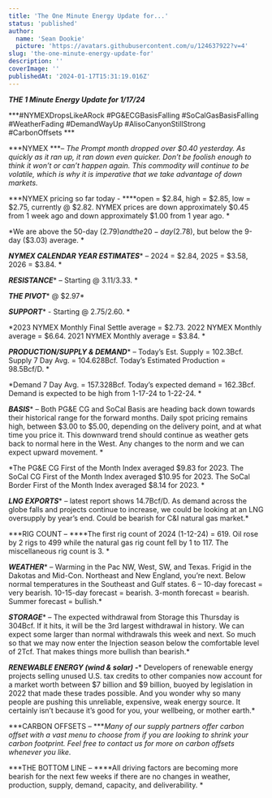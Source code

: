 ```yaml
---
title: 'The One Minute Energy Update for...'
status: 'published'
author:
  name: 'Sean Dookie'
  picture: 'https://avatars.githubusercontent.com/u/124637922?v=4'
slug: 'the-one-minute-energy-update-for'
description: ''
coverImage: ''
publishedAt: '2024-01-17T15:31:19.016Z'
---
```


***THE 1 Minute Energy Update for 1/17/24***

***\#NYMEXDropsLikeARock #PG&ECGBasisFalling #SoCalGasBasisFalling #WeatherFading #DemandWayUp #AlisoCanyonStillStrong #CarbonOffsets ***

***NYMEX ****– The Prompt month dropped over $0.40 yesterday. As quickly as it ran up, it ran down even quicker. Don’t be foolish enough to think it won’t or can’t happen again. This commodity will continue to be volatile, which is why it is imperative that we take advantage of down markets.*

***NYMEX pricing so far today - ****open = $2.84, high = $2.85, low = $2.75, currently @ $2.82. NYMEX prices are down approximately $0.45 from 1 week ago and down approximately $1.00 from 1 year ago. *

*We are above the 50-day ($2.79) and the 20-day ($2.78), but below the 9-day ($3.03) average. *

***NYMEX CALENDAR YEAR ESTIMATES**** – 2024 = $2.84, 2025 = $3.58, 2026 = $3.84. *

***RESISTANCE**** – Starting @ $3.11/$3.33. *

***THE PIVOT**** @ $2.97*

***SUPPORT**** - Starting @ $2.75/$2.60. *

*2023 NYMEX Monthly Final Settle average = $2.73. 2022 NYMEX Monthly average = $6.64. 2021 NYMEX Monthly average = $3.84. *

***PRODUCTION/SUPPLY & DEMAND**** – Today’s Est. Supply = 102.3Bcf. Supply 7 Day Avg. = 104.628Bcf. Today’s Estimated Production = 98.5Bcf/D. *

*Demand 7 Day Avg. = 157.328Bcf. Today’s expected demand = 162.3Bcf. Demand is expected to be high from 1-17-24 to 1-22-24. *

***BASIS**** – Both PG&E CG and SoCal Basis are heading back down towards their historical range for the forward months. Daily spot pricing remains high, between $3.00 to $5.00, depending on the delivery point, and at what time you price it. This downward trend should continue as weather gets back to normal here in the West. Any changes to the norm and we can expect upward movement. *

*The PG&E CG First of the Month Index averaged $9.83 for 2023. The SoCal CG First of the Month Index averaged $10.95 for 2023. The SoCal Border First of the Month Index averaged $8.14 for 2023. *

***LNG EXPORTS**** – latest report shows 14.7Bcf/D. As demand across the globe falls and projects continue to increase, we could be looking at an LNG oversupply by year’s end. Could be bearish for C&I natural gas market.*

***RIG COUNT – ****The first rig count of 2024 (1-12-24) = 619. Oil rose by 2 rigs to 499 while the natural gas rig count fell by 1 to 117. The miscellaneous rig count is 3. *

***WEATHER**** – Warming in the Pac NW, West, SW, and Texas. Frigid in the Dakotas and Mid-Con. Northeast and New England, you’re next. Below normal temperatures in the Southeast and Gulf states. 6 – 10-day forecast = very bearish. 10-15-day forecast = bearish. 3-month forecast = bearish. Summer forecast = bullish.*

***STORAGE**** – The expected withdrawal from Storage this Thursday is 304Bcf. If it hits, it will be the 3rd largest withdrawal in history. We can expect some larger than normal withdrawals this week and next. So much so that we may now enter the Injection season below the comfortable level of 2Tcf. That makes things more bullish than bearish.*

***RENEWABLE ENERGY (wind & solar) -**** Developers of renewable energy projects selling unused U.S. tax credits to other companies now account for a market worth between $7 billion and $9 billion, buoyed by legislation in 2022 that made these trades possible. And you wonder why so many people are pushing this unreliable, expensive, weak energy source. It certainly isn’t because it’s good for you, your wellbeing, or mother earth.*

***CARBON OFFSETS – ****Many of our supply partners offer carbon offset with a vast menu to choose from if you are looking to shrink your carbon footprint. Feel free to contact us for more on carbon offsets whenever you like.*

***THE BOTTOM LINE – ****All driving factors are becoming more bearish for the next few weeks if there are no changes in weather, production, supply, demand, capacity, and deliverability. *

